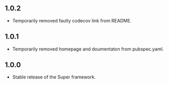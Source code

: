 ## 1.0.2

- Temporarily removed faulty codecov link from README.

## 1.0.1

- Temporarily removed homepage and doumentaton from pubspec.yaml.

## 1.0.0

- Stable release of the Super framework.
